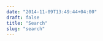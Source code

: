 ```yaml
---
date: "2014-11-09T13:49:44+04:00"
draft: false
title: "Search"
slug: "search"
---
```


<div>
<link rel="stylesheet" type="text/css" href="../tipuesearch/tipuesearch.css">
<script src="//ajax.googleapis.com/ajax/libs/jquery/3.3.1/jquery.min.js"></script>
<link href="https://cdnjs.cloudflare.com/ajax/libs/normalize/8.0.0/normalize.min.css">
<script type="text/javascript" src="../tipuesearch/tipuesearch_set.js"></script>
<script type="text/javascript" src="../tipuesearch/tipuesearch.min.js"></script>
<script type="text/javascript" src="../tipuesearch/tipuesearch_content.js"></script>
<script>
$(document).ready(function() {
     $('#tipue_search_input').tipuesearch({
         'mode' : 'json',
         'show': 10,
         'newWindow': true,
         'wholeWords': false
     });
});
</script>
<div class="span8 offset2">
    <div id="tipue_search_content"><div id="tipue_search_loading"></div>
</div>
</div>